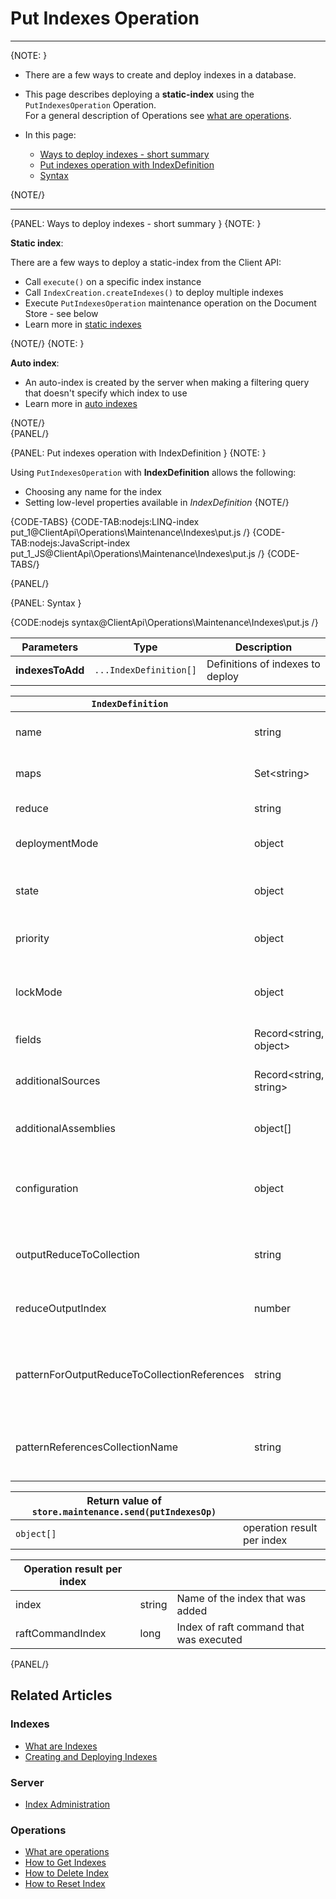 # Put Indexes Operation

 ---

{NOTE: }

* There are a few ways to create and deploy indexes in a database.  

* This page describes deploying a __static-index__ using the `PutIndexesOperation` Operation.  
  For a general description of Operations see [what are operations](../../../../client-api/operations/what-are-operations).  

* In this page:
    * [Ways to deploy indexes - short summary](../../../../client-api/operations/maintenance/indexes/put-indexes#ways-to-deploy-indexes---short-summary)
    * [Put indexes operation with IndexDefinition](../../../../client-api/operations/maintenance/indexes/put-indexes#put-indexes-operation-with-indexdefinition)
    * [Syntax](../../../../client-api/operations/maintenance/indexes/put-indexes#syntax)

{NOTE/}

---

{PANEL: Ways to deploy indexes - short summary }
{NOTE: }

__Static index__:

There are a few ways to deploy a static-index from the Client API:  

  * Call `execute()` on a specific index instance
  * Call `IndexCreation.createIndexes()` to deploy multiple indexes
  * Execute `PutIndexesOperation` maintenance operation on the Document Store - see below
  * Learn more in [static indexes](../../../../indexes/creating-and-deploying#static-indexes)

{NOTE/}
{NOTE: }

__Auto index__:  

  * An auto-index is created by the server when making a filtering query that doesn't specify which index to use
  * Learn more in [auto indexes](../../../../indexes/creating-and-deploying#auto-indexes)

{NOTE/}  
{PANEL/}

{PANEL: Put indexes operation with IndexDefinition }
{NOTE: }

Using `PutIndexesOperation` with __IndexDefinition__ allows the following:  

  * Choosing any name for the index
  * Setting low-level properties available in _IndexDefinition_
{NOTE/}

{CODE-TABS}
{CODE-TAB:nodejs:LINQ-index put_1@ClientApi\Operations\Maintenance\Indexes\put.js /}
{CODE-TAB:nodejs:JavaScript-index put_1_JS@ClientApi\Operations\Maintenance\Indexes\put.js /}
{CODE-TABS/}

{PANEL/}

{PANEL: Syntax }

{CODE:nodejs syntax@ClientApi\Operations\Maintenance\Indexes\put.js /}

| Parameters | Type | Description |
| - |- | - |
| **indexesToAdd** | `...IndexDefinition[]` | Definitions of indexes to deploy |

<a id="indexDefinition" />

| `IndexDefinition` | | |
| - | - | - |
| name | string | Name of the index, a unique identifier |
| maps | Set&lt;string&gt; | All the map functions for the index |
| reduce | string | The index reduce function |
| deploymentMode | object | Deployment mode<br>(Parallel, Rolling) |
| state | object | State of index<br>(Normal, Disabled, Idle, Error) |
| priority | object | Priority of index<br>(Low, Normal, High) |
| lockMode | object | Lock mode of index<br>(Unlock, LockedIgnore, LockedError) |
| fields | Record&lt;string, object&gt; | _IndexFieldOptions_ per index field |
| additionalSources | Record&lt;string, string&gt; | Additional code files to be compiled with this index |
| additionalAssemblies | object[] | Additional assemblies that are referenced |
| configuration | object | Can override [indexing configuration](../../../../server/configuration/indexing-configuration) by setting this Record&lt;string, string&gt; |
| outputReduceToCollection | string | A collection name for saving the reduce results as documents |
| reduceOutputIndex | number | This number will be part of the reduce results documents IDs |
| patternForOutputReduceToCollectionReferences | string | Pattern for documents IDs which reference IDs of reduce results documents |
| patternReferencesCollectionName | string | A collection name for the reference documents created based on provided pattern |

| Return value of `store.maintenance.send(putIndexesOp)` | |
| - | - |
| `object[]` | operation result per index |

| Operation result per index | | |
| - | - | - |
| index | string | Name of the index that was added |
| raftCommandIndex | long | Index of raft command that was executed |

{PANEL/}

## Related Articles

### Indexes

- [What are Indexes](../../../../indexes/what-are-indexes)
- [Creating and Deploying Indexes](../../../../indexes/creating-and-deploying)

### Server

- [Index Administration](../../../../server/administration/index-administration)

### Operations

- [What are operations](../../../../client-api/operations/what-are-operations)
- [How to Get Indexes](../../../../client-api/operations/maintenance/indexes/get-indexes)
- [How to Delete Index](../../../../client-api/operations/maintenance/indexes/delete-index)
- [How to Reset Index](../../../../client-api/operations/maintenance/indexes/reset-index)
